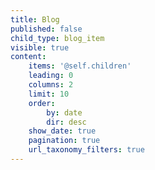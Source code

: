 ```yaml
---
title: Blog
published: false
child_type: blog_item
visible: true
content:
    items: '@self.children'
    leading: 0
    columns: 2
    limit: 10
    order:
        by: date
        dir: desc
    show_date: true
    pagination: true
    url_taxonomy_filters: true
---
```


